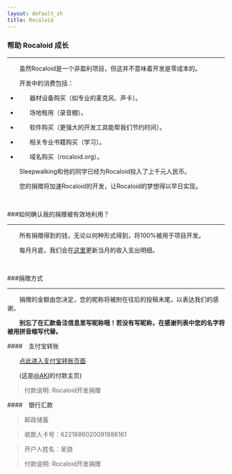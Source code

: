 ```yaml
---
layout: default_zh
title: Rocaloid
---
```


### 帮助 Rocaloid 成长

---

&emsp;&emsp;虽然Rocaloid是一个非盈利项目，但这并不意味着开发是零成本的。

&emsp;&emsp;开发中的消费包括：

* &emsp;&emsp;器材设备购买（如专业的麦克风、声卡）。

* &emsp;&emsp;场地租用（录音棚）。

* &emsp;&emsp;软件购买（更强大的开发工具能帮我们节约时间）。

* &emsp;&emsp;相关专业书籍购买（学习）。

* &emsp;&emsp;域名购买（rocaloid.org）。

&emsp;&emsp;Sleepwalking和他的同学已经为Rocaloid投入了上千元人民币。

&emsp;&emsp;您的捐赠将加速Rocaloid的开发，让Rocaloid的梦想得以早日实现。

<br />

###如何确认我的捐赠被有效地利用？

---

&emsp;&emsp;所有捐赠得到的钱，无论以何种形式得到，将100%被用于项目开发。

&emsp;&emsp;每月月底，我们会在[这里](/sub/zh/accounting.html)更新当月的收入支出明细。

<br />

###捐赠方式

---

&emsp;&emsp;捐赠的金额由您决定，您的昵称将被附在往后的投稿末尾，以表达我们的感谢。

&emsp;&emsp;**别忘了在汇款备注信息里写昵称哦！若没有写昵称，在感谢列表中您的名字将被用拼音缩写代替。**

####&emsp;支付宝转账

&emsp;&emsp;[点此进入支付宝转账页面](https://me.alipay.com/ericwangaki)

&emsp;&emsp;(这是[@AKI](/sub/zh/team-contact.html)的付款主页)

> 付款说明: Rocaloid开发捐赠

####&emsp;银行汇款

> 邮政储蓄

> 收款人卡号：6221886020091886161

> 开户人姓名：吴骁

> 付款说明: Rocaloid开发捐赠

<br />
